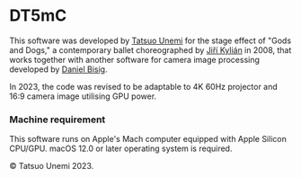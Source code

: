 # DT5mC
This software was developed by [Tatsuo Unemi](http://www.intlab.soka.ac.jp/~unemi/) for the stage effect of "Gods and Dogs,"
a contemporary ballet choreographed by [Jiří Kylián](http://www.jirikylian.com) in 2008,
that works together with another software for camera image processing developed by
[Daniel Bisig](https://www.zhdk.ch/person/dr-daniel-bisig-152317).

In 2023, the code was revised to be adaptable to 4K 60Hz projector and 16:9 camera image utilising GPU power.

### Machine requirement
This software runs on Apple's Mach computer equipped with Apple Silicon CPU/GPU.
macOS 12.0 or later operating system is required.

&copy; Tatsuo Unemi 2023.
